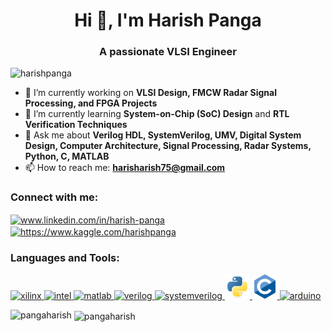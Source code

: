 <h1 align="center">Hi 👋, I'm Harish Panga</h1>
<h3 align="center">A passionate VLSI Engineer</h3>

<p align="left"> <img src="https://upload.wikimedia.org/wikipedia/commons/4/4f/IIT_Roorkee_logo.png" alt="harishpanga" /> </p>

- 🔭 I’m currently working on **VLSI Design, FMCW Radar Signal Processing, and FPGA Projects**
- 🌱 I’m currently learning **System-on-Chip (SoC) Design** and **RTL Verification Techniques**
- 💬 Ask me about **Verilog HDL, SystemVerilog, UMV, Digital System Design, Computer Architecture, Signal Processing, Radar Systems, Python, C, MATLAB**
- 📫 How to reach me: **harisharish75@gmail.com**

<h3 align="left">Connect with me:</h3>
<p align="left">
<a href="https://linkedin.com/in/harish-panga" target="blank"><img align="center" src="https://upload.wikimedia.org/wikipedia/commons/0/01/LinkedIn_Logo_2013.png" alt="www.linkedin.com/in/harish-panga" height="30" width="40" /></a>
<a href="https://kaggle.com/harishpanga" target="blank"><img align="center" src="https://upload.wikimedia.org/wikipedia/commons/d/d3/Kaggle_logo.png" alt="https://www.kaggle.com/harishpanga" height="30" width="40" /></a>
</p>

<h3 align="left">Languages and Tools:</h3>
<p align="left"> 
  <a href="https://www.xilinx.com/" target="_blank" rel="noreferrer"> <img src="https://upload.wikimedia.org/wikipedia/commons/4/47/Xilinx_logo.svg" alt="xilinx" width="40" height="40"/> </a>
  <a href="https://www.intel.com/content/www/us/en/programmable/fpga.html" target="_blank" rel="noreferrer"> <img src="https://upload.wikimedia.org/wikipedia/commons/d/d2/Intel_logo_2020.svg" alt="intel" width="40" height="40"/> </a>
  <a href="https://www.mathworks.com/" target="_blank" rel="noreferrer"> <img src="https://upload.wikimedia.org/wikipedia/commons/2/21/Matlab_Logo.png" alt="matlab" width="40" height="40"/> </a> 
  <a href="https://www.verilog.com/" target="_blank" rel="noreferrer"> <img src="https://upload.wikimedia.org/wikipedia/commons/3/36/Verilog_logo.svg" alt="verilog" width="40" height="40"/> </a>
  <a href="https://www.systemverilog.org/" target="_blank" rel="noreferrer"> <img src="https://upload.wikimedia.org/wikipedia/commons/a/a2/SystemVerilog_logo.svg" alt="systemverilog" width="40" height="40"/> </a>
  <a href="https://www.python.org" target="_blank" rel="noreferrer"> <img src="https://raw.githubusercontent.com/devicons/devicon/master/icons/python/python-original.svg" alt="python" width="40" height="40"/> </a>
  <a href="https://www.cprogramming.com/" target="_blank" rel="noreferrer"> <img src="https://raw.githubusercontent.com/devicons/devicon/master/icons/c/c-original.svg" alt="c" width="40" height="40"/> </a>
  <a href="https://www.arduino.cc/" target="_blank" rel="noreferrer"> <img src="https://cdn.worldvectorlogo.com/logos/arduino-1.svg" alt="arduino" width="40" height="40"/> </a>
</p>

<p><img align="left" src="https://github-readme-stats.vercel.app/api/top-langs?username=pangaharish&show_icons=true&locale=en&layout=compact" alt="pangaharish" /></p>

<p>&nbsp;<img align="center" src="https://github-readme-stats.vercel.app/api?username=pangaharish&show_icons=true&locale=en" alt="pangaharish" /></p>
